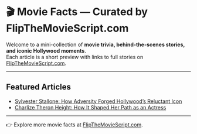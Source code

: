 # 🎬 Movie Facts — Curated by FlipTheMovieScript.com

Welcome to a mini-collection of **movie trivia, behind-the-scenes stories, and iconic Hollywood moments**.  
Each article is a short preview with links to full stories on [FlipTheMovieScript.com](https://flipthemoviescript.com).

---

## Featured Articles
- [Sylvester Stallone: How Adversity Forged Hollywood’s Reluctant Icon](sylvester-stallone.md)
- [Charlize Theron Height: How It Shaped Her Path as an Actress](charlize-theron-height.md)
---

👉 Explore more movie facts at [FlipTheMovieScript.com](https://flipthemoviescript.com).
